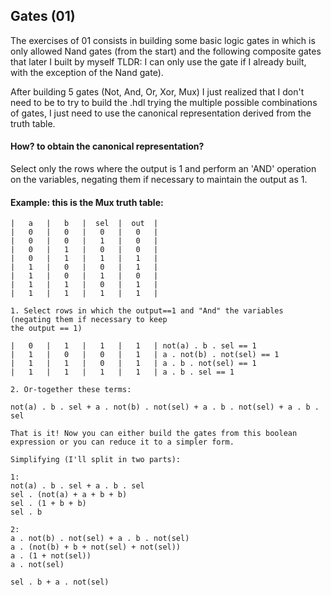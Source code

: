 ## Gates (01)

The exercises of 01 consists in building some basic logic gates in which is only allowed
Nand gates (from the start) and the following composite gates that later I built by myself
TLDR: I can only use the gate if I already built, with the exception of the Nand gate).

After building 5 gates (Not, And, Or, Xor, Mux) I just realized that I don't need to be
to try to build the .hdl trying the multiple possible combinations of gates, I just need
to use the canonical representation derived from the truth table.

#### How? to obtain the canonical representation?

Select only the rows where the output is 1 and perform an 'AND' operation on the variables, negating them if necessary to maintain the output as 1.

#### Example: this is the Mux truth table: 

```
|   a   |   b   |  sel  |  out  |
|   0   |   0   |   0   |   0   |
|   0   |   0   |   1   |   0   |
|   0   |   1   |   0   |   0   |
|   0   |   1   |   1   |   1   |
|   1   |   0   |   0   |   1   |
|   1   |   0   |   1   |   0   |
|   1   |   1   |   0   |   1   |
|   1   |   1   |   1   |   1   |

1. Select rows in which the output==1 and "And" the variables (negating them if necessary to keep
the output == 1)

|   0   |   1   |   1   |   1   | not(a) . b . sel == 1
|   1   |   0   |   0   |   1   | a . not(b) . not(sel) == 1
|   1   |   1   |   0   |   1   | a . b . not(sel) == 1
|   1   |   1   |   1   |   1   | a . b . sel == 1

2. Or-together these terms:

not(a) . b . sel + a . not(b) . not(sel) + a . b . not(sel) + a . b . sel

That is it! Now you can either build the gates from this boolean expression or you can reduce it to a simpler form.

Simplifying (I'll split in two parts):

1:
not(a) . b . sel + a . b . sel
sel . (not(a) + a + b + b)
sel . (1 + b + b)
sel . b

2:
a . not(b) . not(sel) + a . b . not(sel)
a . (not(b) + b + not(sel) + not(sel))
a . (1 + not(sel))
a . not(sel)

sel . b + a . not(sel)
```


